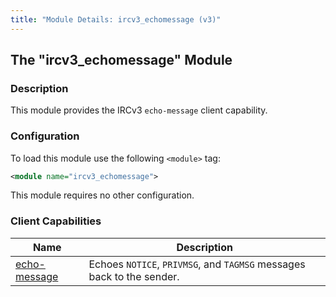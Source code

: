 ```yaml
---
title: "Module Details: ircv3_echomessage (v3)"
---
```


## The "ircv3_echomessage" Module

### Description

This module provides the IRCv3 `echo-message` client capability.

### Configuration

To load this module use the following `<module>` tag:

```xml
<module name="ircv3_echomessage">
```

This module requires no other configuration.

### Client Capabilities

Name                                                               | Description
------------------------------------------------------------------ | -----------
[echo-message](https://ircv3.net/specs/core/echo-message-3.2.html) | Echoes `NOTICE`, `PRIVMSG`, and `TAGMSG` messages back to the sender.
